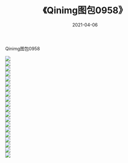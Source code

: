 ﻿---
layout: post
title:  《Qinimg图包0958》
date:   2021-04-06
img: http://imgx.orgx.ga/Qinimg图包/Qinimg图包0958/000.jpg
categories: [美女, 清纯, 唯美]
---

Qinimg图包0958

 ![](http://imgx.orgx.ga/Qinimg图包/Qinimg图包0958/001.jpg) <br>![](http://imgx.orgx.ga/Qinimg图包/Qinimg图包0958/002.jpg) <br>![](http://imgx.orgx.ga/Qinimg图包/Qinimg图包0958/003.jpg) <br>![](http://imgx.orgx.ga/Qinimg图包/Qinimg图包0958/004.jpg) <br>![](http://imgx.orgx.ga/Qinimg图包/Qinimg图包0958/005.jpg) <br>![](http://imgx.orgx.ga/Qinimg图包/Qinimg图包0958/006.jpg) <br>![](http://imgx.orgx.ga/Qinimg图包/Qinimg图包0958/007.jpg) <br>![](http://imgx.orgx.ga/Qinimg图包/Qinimg图包0958/008.jpg) <br>![](http://imgx.orgx.ga/Qinimg图包/Qinimg图包0958/009.jpg) <br>![](http://imgx.orgx.ga/Qinimg图包/Qinimg图包0958/010.jpg) <br>![](http://imgx.orgx.ga/Qinimg图包/Qinimg图包0958/011.jpg) <br>![](http://imgx.orgx.ga/Qinimg图包/Qinimg图包0958/012.jpg) <br>![](http://imgx.orgx.ga/Qinimg图包/Qinimg图包0958/013.jpg) <br>![](http://imgx.orgx.ga/Qinimg图包/Qinimg图包0958/014.jpg) <br>![](http://imgx.orgx.ga/Qinimg图包/Qinimg图包0958/015.jpg) <br>![](http://imgx.orgx.ga/Qinimg图包/Qinimg图包0958/016.jpg) <br>![](http://imgx.orgx.ga/Qinimg图包/Qinimg图包0958/017.jpg) <br>![](http://imgx.orgx.ga/Qinimg图包/Qinimg图包0958/018.jpg) <br>![](http://imgx.orgx.ga/Qinimg图包/Qinimg图包0958/019.jpg) <br>![](http://imgx.orgx.ga/Qinimg图包/Qinimg图包0958/020.jpg) <br>
